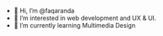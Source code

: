 - 👋 Hi, I’m @faqaranda
- 👀 I’m interested in web development and UX & UI.
- 🌱 I’m currently learning Multimedia Design

<!---
faqaranda/faqaranda is a ✨ special ✨ repository because its `README.md` (this file) appears on your GitHub profile.
You can click the Preview link to take a look at your changes.
--->
